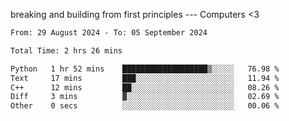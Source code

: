 breaking and building from first principles --- Computers <3

<!--START_SECTION:waka-->

```txt
From: 29 August 2024 - To: 05 September 2024

Total Time: 2 hrs 26 mins

Python   1 hr 52 mins    ███████████████████▒░░░░░   76.98 %
Text     17 mins         ███░░░░░░░░░░░░░░░░░░░░░░   11.94 %
C++      12 mins         ██░░░░░░░░░░░░░░░░░░░░░░░   08.26 %
Diff     3 mins          ▓░░░░░░░░░░░░░░░░░░░░░░░░   02.69 %
Other    0 secs          ░░░░░░░░░░░░░░░░░░░░░░░░░   00.06 %
```

<!--END_SECTION:waka-->
